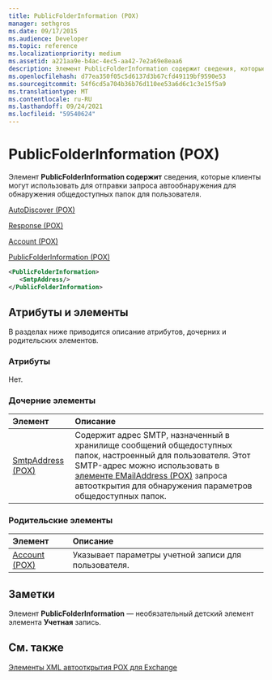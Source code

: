 ```yaml
---
title: PublicFolderInformation (POX)
manager: sethgros
ms.date: 09/17/2015
ms.audience: Developer
ms.topic: reference
ms.localizationpriority: medium
ms.assetid: a221aa9e-b4ac-4ec5-aa42-7e2a69e8eaa6
description: Элемент PublicFolderInformation содержит сведения, которые клиенты могут использовать для отправки запроса автообнаружения для обнаружения общедоступных папок для пользователя.
ms.openlocfilehash: d77ea350f05c5d6137d3b67cfd49119bf9590e53
ms.sourcegitcommit: 54f6cd5a704b36b76d110ee53a6d6c1c3e15f5a9
ms.translationtype: MT
ms.contentlocale: ru-RU
ms.lasthandoff: 09/24/2021
ms.locfileid: "59540624"
---
```

# <a name="publicfolderinformation-pox"></a>PublicFolderInformation (POX)

Элемент **PublicFolderInformation содержит** сведения, которые клиенты могут использовать для отправки запроса автообнаружения для обнаружения общедоступных папок для пользователя. 
  
[AutoDiscover (POX)](autodiscover-pox.md)
  
[Response (POX)](response-pox.md)
  
[Account (POX)](account-pox.md)
  
[PublicFolderInformation (POX)](publicfolderinformation-pox.md)
  
```XML
<PublicFolderInformation>
   <SmtpAddress/>
</PublicFolderInformation>
```

## <a name="attributes-and-elements"></a>Атрибуты и элементы

В разделах ниже приводится описание атрибутов, дочерних и родительских элементов.
  
### <a name="attributes"></a>Атрибуты

Нет.
  
### <a name="child-elements"></a>Дочерние элементы

|**Элемент**|**Описание**|
|:-----|:-----|
|[SmtpAddress (POX)](smtpaddress-pox.md) <br/> |Содержит адрес SMTP, назначенный в хранилище сообщений общедоступных папок, настроенный для пользователя. Этот SMTP-адрес можно использовать в [элементе EMailAddress (POX)](emailaddress-pox.md) запроса автооткрытия для обнаружения параметров общедоступных папок.  <br/> |
   
### <a name="parent-elements"></a>Родительские элементы

|**Элемент**|**Описание**|
|:-----|:-----|
|[Account (POX)](account-pox.md) <br/> |Указывает параметры учетной записи для пользователя.  <br/> |
   
## <a name="remarks"></a>Заметки

Элемент **PublicFolderInformation** — необязательный детский элемент элемента **Учетная** запись. 
  
## <a name="see-also"></a>См. также



[Элементы XML автооткрытия POX для Exchange](pox-autodiscover-xml-elements-for-exchange.md)

